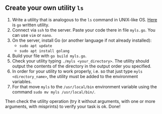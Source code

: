 ## Create your own utility `ls`

1. Write a utility that is analogous to the `ls` command in UNIX-like OS. [Here](https://github.com/exzvor/freedevopsworkspace/tree/main/devops_grades/elementary_grade/take_01/main.go) is `go` written utility.
2. Connect via `ssh` to the server. Paste your code there in file `myls.go`. You can use `vim` or `nano`.
3. On the server, install Go (or another language if not already installed):
    - `sudo apt update`
    - `sudo apt install golang`
4. Build your file with `go build myls.go`.
5. Check your utility typing `./myls <your_directory>`. The utility should output the contents of the directory in the output order you specified.
6. In order for your utility to work properly, i.e. so that just type `myls <directory_name>`, the utility must be added to the environment variables.
7. For that move `myls` to the `/usr/local/bin` environment variable using the command `sudo mv myls /usr/local/bin/`.

Then check the utility operation (try it without arguments, with one or more arguments, with misprints) to verify your task is ok. Done!
